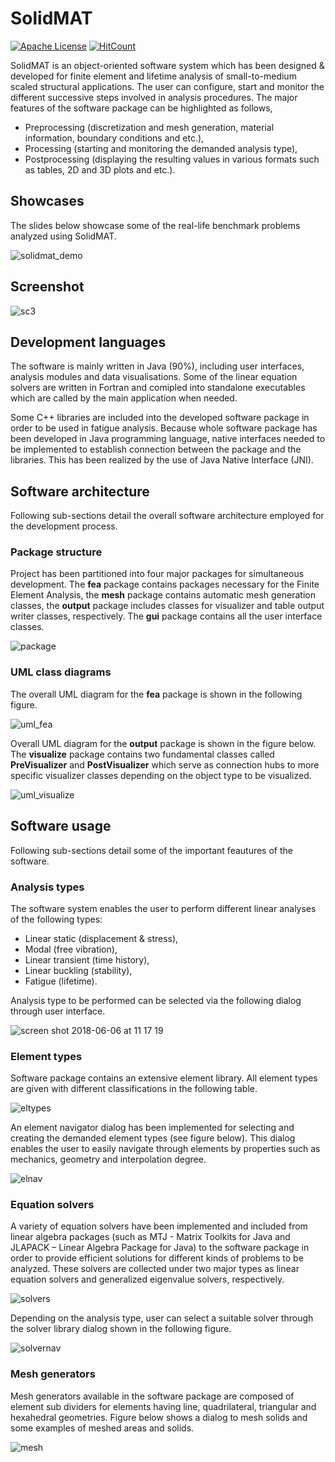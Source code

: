# SolidMAT
[![Apache License](https://img.shields.io/badge/license-Apache%20License%202.0-blue.svg)](http://www.apache.org/licenses/LICENSE-2.0)
[![HitCount](http://hits.dwyl.io/muratartim/SolidMAT.svg)](http://hits.dwyl.io/muratartim/SolidMAT)

SolidMAT is an object-oriented software system which has been designed & developed for finite element and lifetime analysis of small-to-medium scaled structural applications. The user can configure, start and monitor the different successive steps involved in analysis procedures. The major features of the software package can be highlighted as follows,
- Preprocessing (discretization and mesh generation, material information, boundary conditions and etc.),
- Processing (starting and monitoring the demanded analysis type),
- Postprocessing (displaying the resulting values in various formats such as tables, 2D and 3D plots and etc.).

## Showcases
The slides below showcase some of the real-life benchmark problems analyzed using SolidMAT.

![solidmat_demo](https://user-images.githubusercontent.com/13915745/41032662-5efa0010-6984-11e8-8db4-c20e8c48f7bd.gif)

## Screenshot
![sc3](https://user-images.githubusercontent.com/13915745/40977697-f7a41cf0-68d1-11e8-8f38-0fa9070e04fc.jpg)

## Development languages
The software is mainly written in Java (90%), including user interfaces, analysis modules and data visualisations. Some of the linear equation solvers are written in Fortran and comipled into standalone executables which are called by the main application when needed. 

Some C++ libraries are included into the developed software package in order to be used in fatigue analysis. Because whole software package has been developed in Java programming language, native interfaces needed to be implemented to establish connection between the package and the libraries. This has been realized by the use of Java Native Interface (JNI).

## Software architecture
Following sub-sections detail the overall software architecture employed for the development process.

### Package structure
Project has been partitioned into four major packages for simultaneous development. The <b>fea</b> package contains packages necessary for the Finite Element Analysis, the <b>mesh</b> package contains automatic mesh generation classes, the <b>output</b> package includes classes for visualizer and table output writer classes, respectively. The <b>gui</b> package contains all the user interface classes.

![package](https://user-images.githubusercontent.com/13915745/41026852-dfe34f7e-6975-11e8-8a26-34979304a14a.jpg)

### UML class diagrams
The overall UML diagram for the <b>fea</b> package is shown in the following figure.

![uml_fea](https://user-images.githubusercontent.com/13915745/41027166-a27ac2ba-6976-11e8-8947-216fad56834d.JPG)

Overall UML diagram for the <b>output</b> package is shown in the figure below. The <b>visualize</b> package contains two fundamental classes called <b>PreVisualizer</b> and <b>PostVisualizer</b> which serve as connection hubs to more specific visualizer classes depending on the object type to be visualized.

![uml_visualize](https://user-images.githubusercontent.com/13915745/41027475-6fc14d52-6977-11e8-9868-38efb37b5d16.JPG)

## Software usage
Following sub-sections detail some of the important feautures of the software.

### Analysis types
The software system enables the user to perform different linear analyses of the following types:
- Linear static (displacement & stress),
- Modal (free vibration),
- Linear transient (time history),
- Linear buckling (stability),
- Fatigue (lifetime).

Analysis type to be performed can be selected via the following dialog through user interface.

![screen shot 2018-06-06 at 11 17 19](https://user-images.githubusercontent.com/13915745/41029325-b0ebbf7a-697b-11e8-9447-c12c57132190.png)

### Element types
Software package contains an extensive element library. All element types are given with different classifications in the following table.

![eltypes](https://user-images.githubusercontent.com/13915745/41027758-3555a568-6978-11e8-98aa-8be03fda7f01.jpg)

An element navigator dialog has been implemented for selecting and creating the demanded element types (see figure below). This dialog enables the user to easily navigate through elements by properties such as mechanics, geometry and interpolation degree.

![elnav](https://user-images.githubusercontent.com/13915745/41027929-90452840-6978-11e8-9ba2-56c3172c768c.jpg)

### Equation solvers
A variety of equation solvers have been implemented and included from linear algebra packages (such as MTJ - Matrix Toolkits for Java and JLAPACK – Linear Algebra Package for Java) to the software package in order to provide efficient solutions for different kinds of problems to be analyzed. These solvers are collected under two major types as linear equation solvers and generalized eigenvalue solvers, respectively.

![solvers](https://user-images.githubusercontent.com/13915745/41028174-200788f6-6979-11e8-8b86-1f9976fe8714.jpg)

Depending on the analysis type, user can select a suitable solver through the solver library dialog shown in the following figure.

![solvernav](https://user-images.githubusercontent.com/13915745/41028348-7d859a9a-6979-11e8-8ba0-28dcc0f5ede6.jpg)

### Mesh generators
Mesh generators available in the software package are composed of element sub dividers for elements having line, quadrilateral, triangular and hexahedral geometries. Figure below shows a dialog to mesh solids and some examples of meshed areas and solids.

![mesh](https://user-images.githubusercontent.com/13915745/41028522-eb4db080-6979-11e8-912c-38aac66d89bc.jpg)
